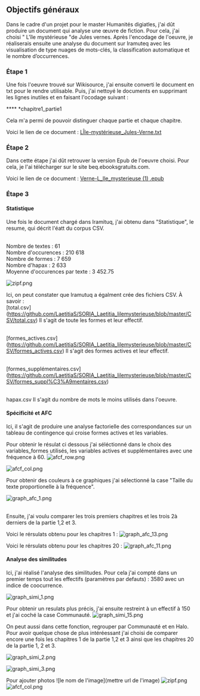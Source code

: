 ## Objectifs généraux
Dans le cadre d'un projet pour le master Humanités digiatles, j'ai dût produire un document qui analyse une œuvre de fiction. Pour cela, j'ai choisi " L'île mystérieuse "de Jules vernes. Après l'encodage de l'oeuvre, je réaliserais ensuite une analyse du document sur Iramuteq avec les visualisation de type nuages de mots-clés, la classification automatique et le nombre d’occurrences. 

### Étape 1 
Une fois l'oeuvre trouvé sur Wikisource, j'ai ensuite converti le document en txt pour le rendre utilisable. Puis, j'ai nettoyé le documents en supprimant les lignes inutiles et en faisant l'ocodage suivant : 

**** *chapitre1_partie1 

Cela m'a permi de pouvoir distinguer chaque partie et chaque chapitre. 

Voici le lien de ce document : [LÎle-mystérieuse_Jules-Verne.txt](https://github.com/LaetitiaS/SORIA_Laetitia_lilemysterieuse/blob/master/LI%CC%82le-myste%CC%81rieuse_Jules-Verne.txt)

### Étape 2

Dans cette étape j'ai dût retrouver la version Epub de l'oeuvre choisi. Pour cela, je l'ai télécharger sur le site beq.ebooksgratuits.com. 

Voici le lien de ce document : [Verne-L_Ile_mysterieuse (1) .epub](https://github.com/LaetitiaS/SORIA_Laetitia_lilemysterieuse/blob/master/Verne-L_Ile_mysterieuse%20(1).epub)

### Étape 3 

#### Statistique

Une fois le document chargé dans Iramituq, j'ai obtenu dans "Statistique", le resume, qui décrit l'éatt du corpus CSV. 

<br/> Nombre de textes : 61 
<br/> Nombre d'occurences : 210 618
<br/> Nombre de formes : 7 659 
<br/> Nombre d'hapax : 2 633 
<br/> Moyenne d'occurences par texte : 3 452.75

![zipf.png](https://github.com/LaetitiaS/SORIA_Laetitia_lilemysterieuse/blob/master/images/zipf.png)

Ici, on peut constater que Iramutuq a égalment crée des fichiers CSV. À savoir : 
<br/> [total.csv] (https://github.com/LaetitiaS/SORIA_Laetitia_lilemysterieuse/blob/master/CSV/total.csv) 
Il s'agit de toute les formes et leur effectif.

<br/> [formes_actives.csv] (https://github.com/LaetitiaS/SORIA_Laetitia_lilemysterieuse/blob/master/CSV/formes_actives.csv)
Il s'agit des formes actives et leur effectif.

<br/> [formes_supplémentaires.csv] (https://github.com/LaetitiaS/SORIA_Laetitia_lilemysterieuse/blob/master/CSV/formes_suppl%C3%A9mentaires.csv) 

<br/> hapax.csv 
Il s'agit du nombre de mots le moins utilisés dans l'oeuvre. 

#### Spécificité et AFC 

Ici, il s'agit de produire une analyse factorielle des correspondances sur un tableau de contingence qui croise formes actives et les variables.

Pour obtenir le résulat ci dessous j'ai séléctionné dans le choix des variables_formes utilisés, les variables actives et supplémentaires avec une fréquence à 60. 
![afcf_row.png](https://github.com/LaetitiaS/SORIA_Laetitia_lilemysterieuse/blob/master/images/afcf_row.png)

![afcf_col.png](https://github.com/LaetitiaS/SORIA_Laetitia_lilemysterieuse/blob/master/images/afcf_col.png)

Pour obtenir des couleurs à ce graphiques j'ai sélectionné la case "Taille du texte proportionelle à la fréquence".

![graph_afc_1.png](https://github.com/LaetitiaS/SORIA_Laetitia_lilemysterieuse/blob/master/images/graph_afc_1.png)

<br/> Ensuite, j'ai voulu comparer les trois premiers chapitres et les trois 2à derniers de la partie 1,2 et 3. 

Voici le rérsulats obtenu pour les chapitres 1 :
![graph_afc_13.png](https://github.com/LaetitiaS/SORIA_Laetitia_lilemysterieuse/blob/master/images/graph_afc_13.png)

Voici le rérsulats obtenu pour les chapitres 20 :
![graph_afc_11.png](https://github.com/LaetitiaS/SORIA_Laetitia_lilemysterieuse/blob/master/images/graph_afc_11.png)

#### Analyse des similitudes

Ici, j'ai réalisé l'analyse des similitudes. Pour cela j'ai compté dans un premier temps tout les effectifs (paramètres par defauts) : 3580 avec un indice de coocurrence. 

![graph_simi_1.png](https://github.com/LaetitiaS/SORIA_Laetitia_lilemysterieuse/blob/master/images/graph_simi_1.png)

Pour obtenir un resulats plus précis, j'ai ensuite restreint à un effectif à 150 et j'ai coché la case Communauté.
![graph_simi_15.png](https://github.com/LaetitiaS/SORIA_Laetitia_lilemysterieuse/blob/master/images/graph_simi_15.png)

On peut aussi dans cette fonction, regrouper par Communauté et en Halo. Pour avoir quelque chose de plus intéréessant j'ai choisi de comparer encore une fois les chapitres 1 de la partie 1,2 et 3 ainsi que les chapitres 20 de la partie 1, 2 et 3. 

![graph_simi_2.png](https://github.com/LaetitiaS/SORIA_Laetitia_lilemysterieuse/blob/master/images/graph_simi_2.png)

![graph_simi_3.png](https://github.com/LaetitiaS/SORIA_Laetitia_lilemysterieuse/blob/master/images/graph_simi_3.png)

























Pour ajouter photos 
![le nom de l'image](mettre url de l'image)
![zipf.png](https://github.com/LaetitiaS/SORIA_Laetitia_lilemysterieuse/blob/master/images/zipf.png)
![afcf_col.png](https://github.com/LaetitiaS/SORIA_Laetitia_lilemysterieuse/blob/master/images/afcf_col.png)

